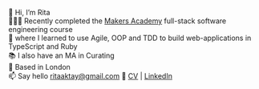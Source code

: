 👋  Hi, I’m Rita\
👩🏻‍💻  Recently completed the [Makers Academy](https://makers.tech/) full-stack software engineering course\
🌱  where I learned to use Agile, OOP and TDD to build web-applications in TypeScript and Ruby\
📚  I also have an MA in Curating\
📍  Based in London\
📫  Say hello ritaaktay@gmail.com
📎  [CV](https://github.com/ritaaktay/cv/blob/main/README.md) | [LinkedIn](https://www.linkedin.com/in/rita-aktay/)


